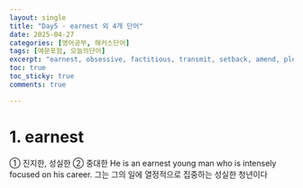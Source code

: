 ```yaml
---
layout: single
title: "Day5 - earnest 외 4개 단어"
date: 2025-04-27
categories: [영어공부, 해커스단어]
tags: [예문포함, 오늘의단어]
excerpt: "earnest, obsessive, factitious, transmit, setback, amend, pledge"
toc: true
toc_sticky: true
comments: true

---
```


# 1. earnest
① 진지한, 성실한 ② 중대한
He is an earnest young man who is intensely focused on his career.
그는 그의 일에 열정적으로 집중하는 성실한 청년이다